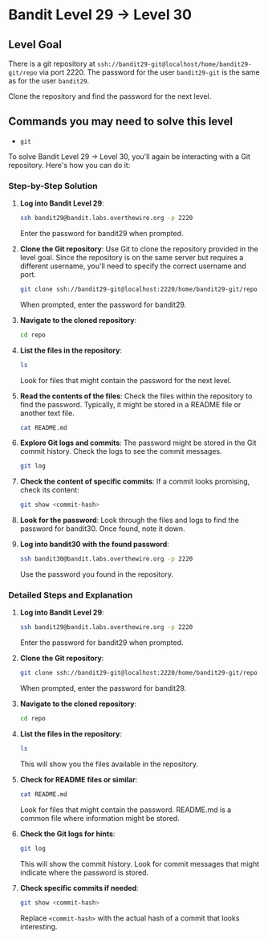 # Bandit Level 29 → Level 30

## Level Goal

There is a git repository at `ssh://bandit29-git@localhost/home/bandit29-git/repo` via port 2220. The password for the user `bandit29-git` is the same as for the user `bandit29`.

Clone the repository and find the password for the next level.

## Commands you may need to solve this level

- `git`

To solve Bandit Level 29 → Level 30, you'll again be interacting with a Git repository. Here's how you can do it:

### Step-by-Step Solution

1. **Log into Bandit Level 29**:

   ```bash
   ssh bandit29@bandit.labs.overthewire.org -p 2220
   ```

   Enter the password for bandit29 when prompted.

2. **Clone the Git repository**:
   Use Git to clone the repository provided in the level goal. Since the repository is on the same server but requires a different username, you'll need to specify the correct username and port.

   ```bash
   git clone ssh://bandit29-git@localhost:2220/home/bandit29-git/repo
   ```

   When prompted, enter the password for bandit29.

3. **Navigate to the cloned repository**:

   ```bash
   cd repo
   ```

4. **List the files in the repository**:

   ```bash
   ls
   ```

   Look for files that might contain the password for the next level.

5. **Read the contents of the files**:
   Check the files within the repository to find the password. Typically, it might be stored in a README file or another text file.

   ```bash
   cat README.md
   ```

6. **Explore Git logs and commits**:
   The password might be stored in the Git commit history. Check the logs to see the commit messages.

   ```bash
   git log
   ```

7. **Check the content of specific commits**:
   If a commit looks promising, check its content:

   ```bash
   git show <commit-hash>
   ```

8. **Look for the password**:
   Look through the files and logs to find the password for bandit30. Once found, note it down.

9. **Log into bandit30 with the found password**:
   ```bash
   ssh bandit30@bandit.labs.overthewire.org -p 2220
   ```
   Use the password you found in the repository.

### Detailed Steps and Explanation

1. **Log into Bandit Level 29**:

   ```bash
   ssh bandit29@bandit.labs.overthewire.org -p 2220
   ```

   Enter the password for bandit29 when prompted.

2. **Clone the Git repository**:

   ```bash
   git clone ssh://bandit29-git@localhost:2220/home/bandit29-git/repo
   ```

   When prompted, enter the password for bandit29.

3. **Navigate to the cloned repository**:

   ```bash
   cd repo
   ```

4. **List the files in the repository**:

   ```bash
   ls
   ```

   This will show you the files available in the repository.

5. **Check for README files or similar**:

   ```bash
   cat README.md
   ```

   Look for files that might contain the password. README.md is a common file where information might be stored.

6. **Check the Git logs for hints**:

   ```bash
   git log
   ```

   This will show the commit history. Look for commit messages that might indicate where the password is stored.

7. **Check specific commits if needed**:
   ```bash
   git show <commit-hash>
   ```
   Replace `<commit-hash>` with the actual hash of a commit that looks interesting.
